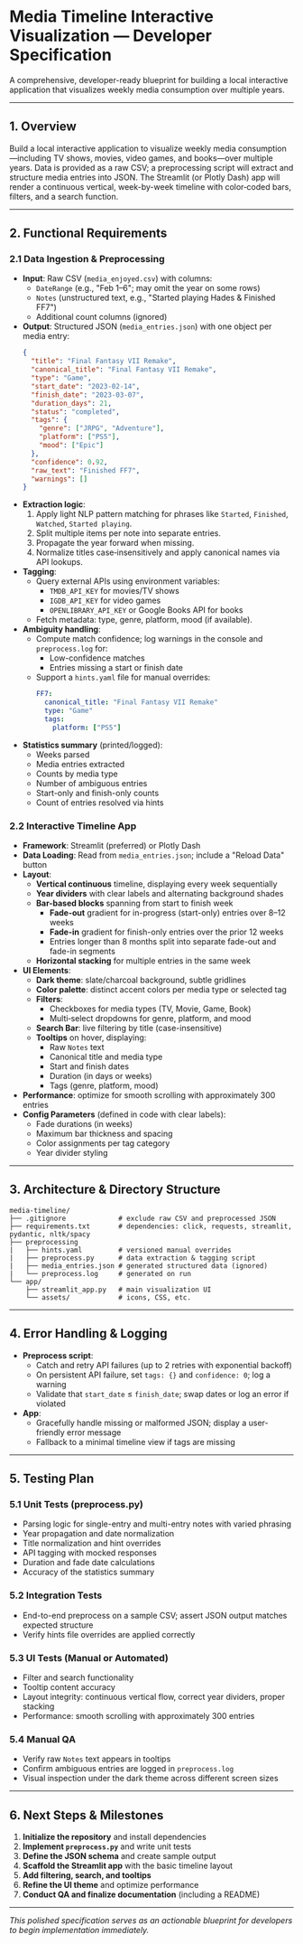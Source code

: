 # Media Timeline Interactive Visualization — Developer Specification

A comprehensive, developer-ready blueprint for building a local interactive application that visualizes weekly media consumption over multiple years.

---

## 1. Overview

Build a local interactive application to visualize weekly media consumption—including TV shows, movies, video games, and books—over multiple years. Data is provided as a raw CSV; a preprocessing script will extract and structure media entries into JSON. The Streamlit (or Plotly Dash) app will render a continuous vertical, week-by-week timeline with color‑coded bars, filters, and a search function.

---

## 2. Functional Requirements

### 2.1 Data Ingestion & Preprocessing

- **Input**: Raw CSV (`media_enjoyed.csv`) with columns:
  - `DateRange` (e.g., "Feb 1–6"; may omit the year on some rows)
  - `Notes` (unstructured text, e.g., "Started playing Hades & Finished FF7")
  - Additional count columns (ignored)
- **Output**: Structured JSON (`media_entries.json`) with one object per media entry:
  ```json
  {
    "title": "Final Fantasy VII Remake",
    "canonical_title": "Final Fantasy VII Remake",
    "type": "Game",
    "start_date": "2023-02-14",
    "finish_date": "2023-03-07",
    "duration_days": 21,
    "status": "completed",
    "tags": {
      "genre": ["JRPG", "Adventure"],
      "platform": ["PS5"],
      "mood": ["Epic"]
    },
    "confidence": 0.92,
    "raw_text": "Finished FF7",
    "warnings": []
  }
  ```
- **Extraction logic**:
  1. Apply light NLP pattern matching for phrases like `Started`, `Finished`, `Watched`, `Started playing`.
  2. Split multiple items per note into separate entries.
  3. Propagate the year forward when missing.
  4. Normalize titles case‑insensitively and apply canonical names via API lookups.
- **Tagging**:
  - Query external APIs using environment variables:
    - `TMDB_API_KEY` for movies/TV shows
    - `IGDB_API_KEY` for video games
    - `OPENLIBRARY_API_KEY` or Google Books API for books
  - Fetch metadata: type, genre, platform, mood (if available).
- **Ambiguity handling**:
  - Compute match confidence; log warnings in the console and `preprocess.log` for:
    - Low-confidence matches
    - Entries missing a start or finish date
  - Support a `hints.yaml` file for manual overrides:
    ```yaml
    FF7:
      canonical_title: "Final Fantasy VII Remake"
      type: "Game"
      tags:
        platform: ["PS5"]
    ```
- **Statistics summary** (printed/logged):
  - Weeks parsed
  - Media entries extracted
  - Counts by media type
  - Number of ambiguous entries
  - Start-only and finish-only counts
  - Count of entries resolved via hints

### 2.2 Interactive Timeline App

- **Framework**: Streamlit (preferred) or Plotly Dash
- **Data Loading**: Read from `media_entries.json`; include a "Reload Data" button
- **Layout**:
  - **Vertical continuous** timeline, displaying every week sequentially
  - **Year dividers** with clear labels and alternating background shades
  - **Bar-based blocks** spanning from start to finish week
    - **Fade-out** gradient for in-progress (start-only) entries over 8–12 weeks
    - **Fade-in** gradient for finish-only entries over the prior 12 weeks
    - Entries longer than 8 months split into separate fade-out and fade-in segments
  - **Horizontal stacking** for multiple entries in the same week
- **UI Elements**:
  - **Dark theme**: slate/charcoal background, subtle gridlines
  - **Color palette**: distinct accent colors per media type or selected tag
  - **Filters**:
    - Checkboxes for media types (TV, Movie, Game, Book)
    - Multi‑select dropdowns for genre, platform, and mood
  - **Search Bar**: live filtering by title (case-insensitive)
  - **Tooltips** on hover, displaying:
    - Raw `Notes` text
    - Canonical title and media type
    - Start and finish dates
    - Duration (in days or weeks)
    - Tags (genre, platform, mood)
- **Performance**: optimize for smooth scrolling with approximately 300 entries
- **Config Parameters** (defined in code with clear labels):
  - Fade durations (in weeks)
  - Maximum bar thickness and spacing
  - Color assignments per tag category
  - Year divider styling

---

## 3. Architecture & Directory Structure

```
media-timeline/
├── .gitignore             # exclude raw CSV and preprocessed JSON
├── requirements.txt       # dependencies: click, requests, streamlit, pydantic, nltk/spacy
├── preprocessing
|   ├── hints.yaml         # versioned manual overrides
|   ├── preprocess.py      # data extraction & tagging script
|   ├── media_entries.json # generated structured data (ignored)
|   └── preprocess.log     # generated on run
└── app/
    ├── streamlit_app.py   # main visualization UI
    └── assets/            # icons, CSS, etc.
```

---

## 4. Error Handling & Logging

- **Preprocess script**:
  - Catch and retry API failures (up to 2 retries with exponential backoff)
  - On persistent API failure, set `tags: {}` and `confidence: 0`; log a warning
  - Validate that `start_date` ≤ `finish_date`; swap dates or log an error if violated
- **App**:
  - Gracefully handle missing or malformed JSON; display a user-friendly error message
  - Fallback to a minimal timeline view if tags are missing

---

## 5. Testing Plan

### 5.1 Unit Tests (preprocess.py)

- Parsing logic for single-entry and multi-entry notes with varied phrasing
- Year propagation and date normalization
- Title normalization and hint overrides
- API tagging with mocked responses
- Duration and fade date calculations
- Accuracy of the statistics summary

### 5.2 Integration Tests

- End-to-end preprocess on a sample CSV; assert JSON output matches expected structure
- Verify hints file overrides are applied correctly

### 5.3 UI Tests (Manual or Automated)

- Filter and search functionality
- Tooltip content accuracy
- Layout integrity: continuous vertical flow, correct year dividers, proper stacking
- Performance: smooth scrolling with approximately 300 entries

### 5.4 Manual QA

- Verify raw `Notes` text appears in tooltips
- Confirm ambiguous entries are logged in `preprocess.log`
- Visual inspection under the dark theme across different screen sizes

---

## 6. Next Steps & Milestones

1. **Initialize the repository** and install dependencies
2. **Implement `preprocess.py`** and write unit tests
3. **Define the JSON schema** and create sample output
4. **Scaffold the Streamlit app** with the basic timeline layout
5. **Add filtering, search, and tooltips**
6. **Refine the UI theme** and optimize performance
7. **Conduct QA and finalize documentation** (including a README)

---

*This polished specification serves as an actionable blueprint for developers to begin implementation immediately.*
